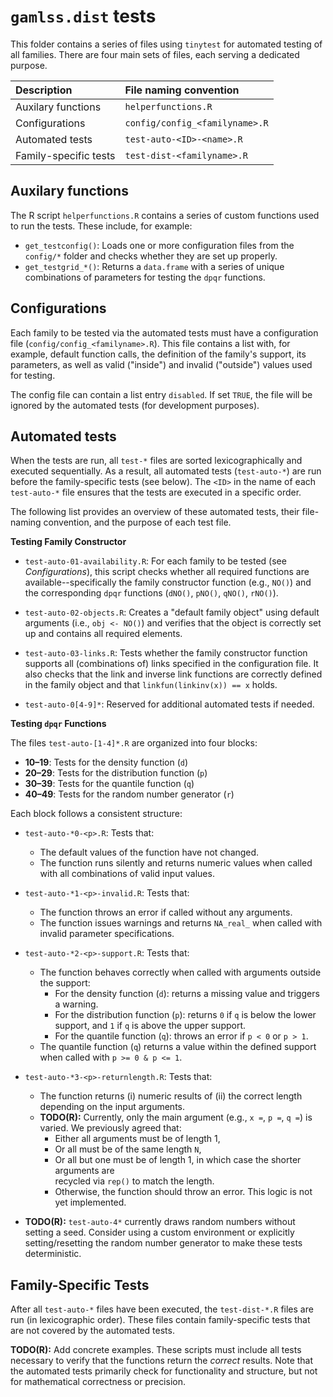 

# `gamlss.dist` tests

This folder contains a series of files using `tinytest` for automated testing
of all families. There are four main sets of files, each serving a dedicated
purpose.

| Description            | File naming convention               |
|:-----------------------|:-------------------------------------|
| Auxilary functions     | `helperfunctions.R`                  |
| Configurations         | `config/config_<familyname>.R`       |
| Automated tests        | `test-auto-<ID>-<name>.R`            |
| Family-specific tests  | `test-dist-<familyname>.R`           |


## Auxilary functions

The R script `helperfunctions.R` contains a series of custom functions
used to run the tests. These include, for example:

- `get_testconfig()`: Loads one or more configuration files
  from the `config/*` folder and checks whether they are set up properly.
- `get_testgrid_*()`: Returns a `data.frame` with a series of unique
  combinations of parameters for testing the `dpqr` functions.


## Configurations

Each family to be tested via the automated tests must have a configuration
file (`config/config_<familyname>.R`). This file contains a list with,
for example, default function calls, the definition of the family's support,
its parameters, as well as valid ("inside") and invalid ("outside") values
used for testing.

The config file can contain a list entry `disabled`. If set `TRUE`, the file
will be ignored by the automated tests (for development purposes).


## Automated tests

When the tests are run, all `test-*` files are sorted lexicographically and
executed sequentially. As a result, all automated tests (`test-auto-*`) are
run before the family-specific tests (see below). The `<ID>` in the name of
each `test-auto-*` file ensures that the tests are executed in a specific order.

The following list provides an overview of these automated tests, their
file-naming convention, and the purpose of each test file.


**Testing Family Constructor**

- `test-auto-01-availability.R`: For each family to be tested (see
  *Configurations*), this script checks whether all required functions are
  available--specifically the family constructor function (e.g., `NO()`) and the
  corresponding `dpqr` functions (`dNO()`, `pNO()`, `qNO()`, `rNO()`).

- `test-auto-02-objects.R`: Creates a "default family object" using default
  arguments (i.e., `obj <- NO()`) and verifies that the object is correctly set
  up and contains all required elements.

- `test-auto-03-links.R`: Tests whether the family constructor function
  supports all (combinations of) links specified in the configuration file. It
  also checks that the link and inverse link functions are correctly defined in
  the family object and that `linkfun(linkinv(x)) == x` holds.

- `test-auto-0[4-9]*`: Reserved for additional automated tests if needed.


**Testing `dpqr` Functions**

The files `test-auto-[1-4]*.R` are organized into four blocks:

- **10–19**: Tests for the density function (`d`)
- **20–29**: Tests for the distribution function (`p`)
- **30–39**: Tests for the quantile function (`q`)
- **40–49**: Tests for the random number generator (`r`)

Each block follows a consistent structure:

- `test-auto-*0-<p>.R`: Tests that:
  - The default values of the function have not changed.
  - The function runs silently and returns numeric values when called
    with all combinations of valid input values.

- `test-auto-*1-<p>-invalid.R`: Tests that:
  - The function throws an error if called without any arguments.
  - The function issues warnings and returns `NA_real_` when called with
    invalid parameter specifications.

- `test-auto-*2-<p>-support.R`: Tests that:
  - The function behaves correctly when called with arguments outside the support:
    - For the density function (`d`): returns a missing value and triggers a warning.
    - For the distribution function (`p`): returns `0` if `q` is below the lower support,
      and `1` if `q` is above the upper support.
    - For the quantile function (`q`): throws an error if `p < 0` or `p > 1`.
  - The quantile function (`q`) returns a value within the defined support when 
    called with `p >= 0 & p <= 1`.

- `test-auto-*3-<p>-returnlength.R`: Tests that:
  - The function returns (i) numeric results of (ii) the correct length
    depending on the input arguments.
  - **TODO(R):** Currently, only the main argument (e.g., `x =`, `p =`, `q =`) is varied.
    We previously agreed that:
    - Either all arguments must be of length 1,
    - Or all must be of the same length `N`,
    - Or all but one must be of length 1, in which case the shorter arguments are  
      recycled via `rep()` to match the length.
    - Otherwise, the function should throw an error.
    This logic is not yet implemented.

- **TODO(R):** `test-auto-4*` currently draws random numbers without setting a
  seed. Consider using a custom environment or explicitly setting/resetting the
  random number generator to make these tests deterministic.


## Family-Specific Tests

After all `test-auto-*` files have been executed, the `test-dist-*.R` files are
run (in lexicographic order). These files contain family-specific tests that
are not covered by the automated tests.

**TODO(R):** Add concrete examples. These scripts must include all tests
necessary to verify that the functions return the *correct* results. Note that
the automated tests primarily check for functionality and structure, but not
for mathematical correctness or precision.



